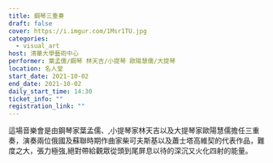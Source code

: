 ```yaml
---
title: 鋼琴三重奏
draft: false
cover: https://i.imgur.com/1Msr1TU.jpg
categories:
  - visual_art
host: 清華大學藝術中心
performer: 葉孟儒/鋼琴 林天吉/小提琴 歐陽慧儒/大提琴
location: 名人堂
start_date: 2021-10-02
end_date: 2021-10-02
daily_start_time: 14:30
ticket_info: ""
registration_link: ""
---
```


這場音樂會是由鋼琴家葉孟儒、,小提琴家林天吉以及大提琴家歐陽慧儒擔任三重奏，演奏兩位俄國及蘇聯時期作曲家柴可夫斯基以及蕭士塔高維契的代表作品，難度之大，張力極強,絕對帶給觀眾從頭到尾屏息以待的深沉又火化四射的能量。